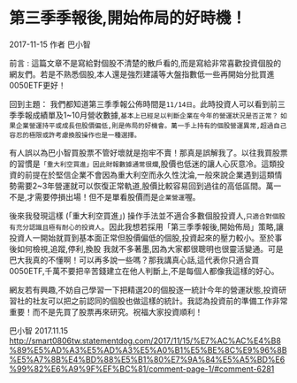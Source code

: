# 第三季季報後,開始佈局的好時機！


2017-11-15 作者 巴小智 


前言 : 
這篇文章不是寫給對個股不清楚的散戶看的,而是寫給非常喜歡投資個股的網友們。若是不熟悉個股,本人還是強烈建議等大盤指數低一些再開始分批買進0050ETF更好！ 

回到主題： 
我們都知道第三季季報公佈時間是`11/14日`。此時投資人可以看到前三季季報成績單及1~10月營收數據,`基本上已經足以判斷企業在今年的營運狀況是否正常？` `如果企業營運持平或成長但股價偏低,則是佈局的好機會。萬一手上持有的個股營運異常,超過自己容忍的極限或許考慮換股操作也是一種選擇。 `

有人誤以為巴小智買股票不管好壞就是抱牢不賣！那真是誤解我了。以往我買股票的習慣是`「重大利空買進」因此財報數據通常很爛`,股價也低迷的讓人心灰意冷。這類投資的前提在於堅信企業不會因為重大利空而永久性沈淪,一般來說企業遇到這類情勢需要2~3年營運就可以恢復正常軌道,股價比較容易回到過往的高低區間。萬一不是,才需要停損出場！但不是單看股價而是`企業營運`喔。 

後來我發現這樣 (「重大利空買進」) 操作手法並不適合多數個股投資人,`只適合對個股有充分認識且極有耐心的投資人`。因此我想若採用「第三季季報後,開始佈局」策略,讓投資人一開始就買到基本面正常但股價偏低的個股,投資起來的壓力較小。至於事後如何檢視,追蹤,停利,換股 我就不多著墨,因為大家都很聰明也很靈活變通。可是巴大我真的不懂啊！可以再多說一些嗎？那我講真心話,這代表你只適合買0050ETF,千萬不要把辛苦錢建立在他人判斷上,不是每個人都像我這樣的好心。 

網友若有興趣,不妨自己學習一下把精選20的個股逐一統計今年的營運狀態,投資研習社的社友可以把之前認同的個股也做這樣的統計。我認為投資前的準備工作非常重要！而不是先買了股票再來研究。祝福大家投資順利！ 

巴小智 2017.11.15 
http://smart0806tw.statementdog.com/2017/11/15/%E7%AC%AC%E4%B8%89%E5%AD%A3%E5%AD%A3%E5%A0%B1%E5%BE%8C%E9%96%8B%E5%A7%8B%E4%BD%88%E5%B1%80%E7%9A%84%E5%A5%BD%E6%99%82%E6%A9%9F%EF%BC%81/comment-page-1/#comment-6281